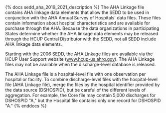 {% docs sedd_aha_2019_2021_description %}
The AHA Linkage file contains AHA linkage data elements that allow the SEDD to be used in conjunction with the AHA Annual Survey of Hospitals' data files. These files contain information about hospital characteristics and are available for purchase through the AHA. Because the data organizations in participating States determine whether the AHA linkage data elements may be released through the HCUP Central Distributor with the SEDD, not all SEDD include AHA linkage data elements.

Starting with the 2006 SEDD, the AHA Linkage files are available via the HCUP User Support website (www.hcup-us.ahrq.gov). The AHA Linkage files may not be available when the discharge-level database is released.

The AHA Linkage file is a hospital-level file with one observation per hospital or facility. To combine discharge-level files with the hospital-level file (AHA Linkage file), merge the files by the hospital identifier provided by the data source (DSHOSPID), but be careful of the different levels of aggregation. For example, the Core file may contain 5,000 discharges for DSHOSPID "A," but the Hospital file contains only one record for DSHOSPID "A."
{% enddocs %}
